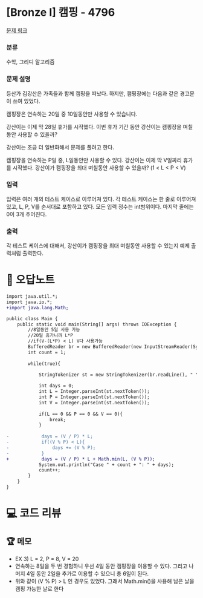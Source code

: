 # [Bronze I] 캠핑 - 4796 

[문제 링크](https://www.acmicpc.net/problem/4796) 

### 분류

수학, 그리디 알고리즘

### 문제 설명

<p>등산가 김강산은 가족들과 함께 캠핑을 떠났다. 하지만, 캠핑장에는 다음과 같은 경고문이 쓰여 있었다.</p>

<p>캠핑장은 연속하는 20일 중 10일동안만 사용할 수 있습니다.</p>

<p>강산이는 이제 막 28일 휴가를 시작했다. 이번 휴가 기간 동안 강산이는 캠핑장을 며칠동안 사용할 수 있을까?</p>

<p>강산이는 조금 더 일반화해서 문제를 풀려고 한다. </p>

<p>캠핑장을 연속하는 P일 중, L일동안만 사용할 수 있다. 강산이는 이제 막 V일짜리 휴가를 시작했다. 강산이가 캠핑장을 최대 며칠동안 사용할 수 있을까? (1 < L < P < V)</p>

### 입력 

 <p>입력은 여러 개의 테스트 케이스로 이루어져 있다. 각 테스트 케이스는 한 줄로 이루어져 있고, L, P, V를 순서대로 포함하고 있다. 모든 입력 정수는 int범위이다. 마지막 줄에는 0이 3개 주어진다.</p>

### 출력 

 <p>각 테스트 케이스에 대해서, 강산이가 캠핑장을 최대 며칠동안 사용할 수 있는지 예제 출력처럼 출력한다.</p>



#  🚀  오답노트 

```diff
import java.util.*;
import java.io.*;
+import java.lang.Math;

public class Main {
    public static void main(String[] args) throws IOException {
        //8일동안 5일 사용 가능
        //20일 휴가니까 L*P
        //if(V-(L*P) < L) V다 사용가능
        BufferedReader br = new BufferedReader(new InputStreamReader(System.in));
        int count = 1;
        
        while(true){
            
            StringTokenizer st = new StringTokenizer(br.readLine(), " ");

            int days = 0;
            int L = Integer.parseInt(st.nextToken());
            int P = Integer.parseInt(st.nextToken()); 
            int V = Integer.parseInt(st.nextToken());
            
            if(L == 0 && P == 0 && V == 0){
                break;
            }
            
-            days = (V / P) * L;
-            if((V % P) < L){
-                days += (V % P); 
-            }
+            days = (V / P) * L + Math.min(L, (V % P));
            System.out.println("Case " + count + ": " + days);
            count++;
        }
    }
}

```

# 💻 코드 리뷰




 ## 🏆 메모 

- EX 3) L = 2, P = 8, V = 20
- 연속하는 8일을 두 번 경험하니 우선 4일 동안 캠핑장을 이용할 수 있다. 그리고 나머지 4일 동안 2일을 추가로 이용할 수 있으니 총 6일이 된다.
- 위와 같이 (V % P) > L 인 경우도 있었다. 그래서 Math.min()을 사용해 남은 날을 캠핑 가능한 날로 한다